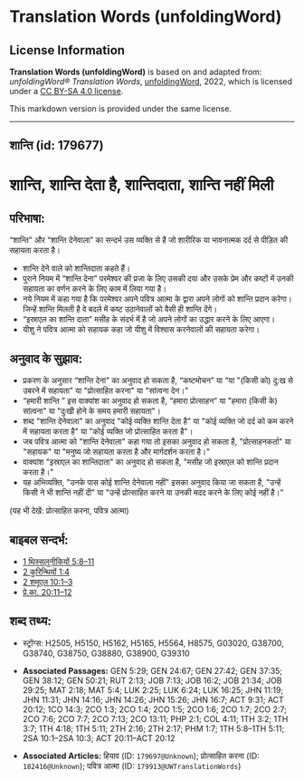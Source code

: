 # Translation Words (unfoldingWord)

## License Information

**Translation Words (unfoldingWord)** is based on and adapted from: _unfoldingWord® Translation Words_, [unfoldingWord](https://unfoldingword.org/utw), 2022, which is licensed under a [CC BY-SA 4.0 license](https://creativecommons.org/licenses/by-sa/4.0/legalcode.en).

This markdown version is provided under the same license.



--------------------------------

## शान्ति (id: 179677)

शान्ति, शान्ति देता है, शान्तिदाता, शान्ति नहीं मिली
====================================================

परिभाषा:
--------

“शान्ति” और “शान्ति देनेवाला” का सन्दर्भ उस व्यक्ति से है जो शारीरिक या भावनात्मक दर्द से पीड़ित की सहायता करता है।

* शान्ति देने वाले को शान्तिदाता कहते हैं।
* पुराने नियम में “शान्ति देना” परमेश्वर की प्रजा के लिए उसकी दया और उसके प्रेम और कष्टों में उनकी सहायता का वर्णन करने के लिए काम में लिया गया है।
* नये नियम में कहा गया है कि परमेश्वर अपने पवित्र आत्मा के द्वारा अपने लोगों को शान्ति प्रदान करेगा। जिन्हें शान्ति मिलती है वे बदले में कष्ट उठानेवालों को वैसी ही शान्ति देंगे।
* “इस्राएल का शान्ति दाता” मसीह के संदर्भ में है जो अपने लोगों का उद्धार करने के लिए आएगा।
* यीशु ने पवित्र आत्मा को सहायक कहा जो यीशु में विश्वास करनेवालों की सहायता करेगा।

अनुवाद के सुझाव:
----------------

* प्रकरण के अनुसार “शान्ति देना” का अनुवाद हो सकता है, “कष्टमोचन” या “या "(किसी को) दु:ख से उबरने में सहायता" या "प्रोत्साहित करना" या "सांत्वना देन।"
* “हमारी शान्ति ” इस वाक्यांश का अनुवाद हो सकता है, “हमारा प्रोत्साहन” या "हमारा (किसी के) सांत्वना" या "दुःखी होने के समय हमारी सहायता"।
* शब्द "शान्ति देनेवाला" का अनुवाद "कोई व्यक्ति शान्ति देता है" या "कोई व्यक्ति जो दर्द को कम करने में सहायता करता है" या "कोई व्यक्ति जो प्रोत्साहित करता है"।
* जब पवित्र आत्मा को "शान्ति देनेवाला" कहा गया तो इसका अनुवाद हो सकता है, "प्रोत्साहनकर्ता" या "सहायक" या "मनुष्य जो सहायता करता है और मार्गदर्शन करता है।"
* वाक्यांश "इस्राएल का शान्तिदाता" का अनुवाद हो सकता है, "मसीह जो इस्राएल को शान्ति प्रदान करता है।"
* यह अभिव्यक्ति, "उनके पास कोई शान्ति देनेवाला नहीं" इसका अनुवाद किया जा सकता है, "उन्हें किसी ने भी शान्ति नहीं दी" या "उन्हें प्रोत्साहित करने या उनकी मदद करने के लिए कोई नहीं है।"

(यह भी देखें: प्रोत्साहित करना, पवित्र आत्मा)

बाइबल सन्दर्भ:
--------------

* [1 थिस्सलुनीकियों 5:8–11](https://ref.ly/1Thess0:0)
* [2 कुरिन्थियों 1:4](https://ref.ly/2Cor0:0)
* [2 शमूएल 10:1–3](https://ref.ly/2Sam0:0)
* [प्रे.का. 20:11–12](https://ref.ly/Acts20:11-Acts20:12)

शब्द तथ्य:
----------

* स्ट्रोंग्स: H2505, H5150, H5162, H5165, H5564, H8575, G03020, G38700, G38740, G38750, G38880, G38900, G39310

* **Associated Passages:** GEN 5:29; GEN 24:67; GEN 27:42; GEN 37:35; GEN 38:12; GEN 50:21; RUT 2:13; JOB 7:13; JOB 16:2; JOB 21:34; JOB 29:25; MAT 2:18; MAT 5:4; LUK 2:25; LUK 6:24; LUK 16:25; JHN 11:19; JHN 11:31; JHN 14:16; JHN 14:26; JHN 15:26; JHN 16:7; ACT 9:31; ACT 20:12; 1CO 14:3; 2CO 1:3; 2CO 1:4; 2CO 1:5; 2CO 1:6; 2CO 1:7; 2CO 2:7; 2CO 7:6; 2CO 7:7; 2CO 7:13; 2CO 13:11; PHP 2:1; COL 4:11; 1TH 3:2; 1TH 3:7; 1TH 4:18; 1TH 5:11; 2TH 2:16; 2TH 2:17; PHM 1:7; 1TH 5:8–1TH 5:11; 2SA 10:1–2SA 10:3; ACT 20:11–ACT 20:12
* **Associated Articles:** हियाव (ID: `179697@Unknown`); प्रोत्साहित करना (ID: `182416@Unknown`); पवित्र आत्मा (ID: `179913@UWTranslationWords`)

